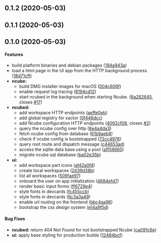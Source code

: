 <a name="0.1.2"></a>
## 0.1.2 (2020-05-03)




<a name="0.1.1"></a>
## 0.1.1 (2020-05-03)




<a name="0.1.0"></a>
## 0.1.0 (2020-05-03)


#### Features

*   build platform binaries and debian packages ([194a943a](194a943a))
*   load a html page in the UI app from the HTTP background process ([18d71cff](18d71cff))
* **ncube:**
  *  build DMG installer images for macOS ([004c606f](004c606f))
  *  enable request log tracing ([8194cd12](8194cd12))
  *  start ncubed in the background when starting Ncube. ([6a282645](6a282645), closes [#17](17))
* **ncubed:**
  *  add workspace HTTP endpoints ([aeffe0eb](aeffe0eb))
  *  add global registry for xactor ([0f446dcc](0f446dcc))
  *  add Ncube configuration HTTP endpoints ([4092cf08](4092cf08), closes [#2](2))
  *  query the ncube config over http ([8e4a4da3](8e4a4da3))
  *  fetch ncube config from database ([61b9aeb8](61b9aeb8))
  *  check if ncube config is bootstrapped ([72cc4976](72cc4976))
  *  query root route and dispatch message ([c44653ad](c44653ad))
  *  access the sqlite data base using a pool ([a1f59660](a1f59660))
  *  migrate ncube sql database ([ba02e35b](ba02e35b))
* **ui:**
  *  add workspace part icons ([af42a0f4](af42a0f4))
  *  create local workspaces ([2439d38b](2439d38b))
  *  list all workspaces ([509fae97](509fae97))
  *  onboard the user on app initialization ([4684efd7](4684efd7))
  *  render basic input forms ([ff6729e4](ff6729e4))
  *  style fonts in devcards ([fc455ccb](fc455ccb))
  *  style fonts in devcards ([6c3a3a49](6c3a3a49))
  *  enable url routing on the frontend ([bbc4aa96](bbc4aa96))
  *  bootstrap the css design system ([e14a9f5d](e14a9f5d))

#### Bug Fixes

* **ncubed:**  return 404 Not Found for not bootstrapped Ncube ([ca091c6e](ca091c6e))
* **ui:**  apply base styling for production builds ([12484bcf](12484bcf))



